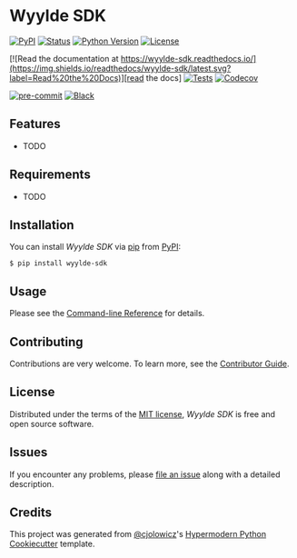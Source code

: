 # Wyylde SDK

[![PyPI](https://img.shields.io/pypi/v/wyylde-sdk.svg)][pypi status]
[![Status](https://img.shields.io/pypi/status/wyylde-sdk.svg)][pypi status]
[![Python Version](https://img.shields.io/pypi/pyversions/wyylde-sdk)][pypi status]
[![License](https://img.shields.io/pypi/l/wyylde-sdk)][license]

[![Read the documentation at https://wyylde-sdk.readthedocs.io/](https://img.shields.io/readthedocs/wyylde-sdk/latest.svg?label=Read%20the%20Docs)][read the docs]
[![Tests](https://github.com/Dogeek/wyylde-sdk/workflows/Tests/badge.svg)][tests]
[![Codecov](https://codecov.io/gh/Dogeek/wyylde-sdk/branch/main/graph/badge.svg)][codecov]

[![pre-commit](https://img.shields.io/badge/pre--commit-enabled-brightgreen?logo=pre-commit&logoColor=white)][pre-commit]
[![Black](https://img.shields.io/badge/code%20style-black-000000.svg)][black]

[pypi status]: https://pypi.org/project/wyylde-sdk/
[read the docs]: https://wyylde-sdk.readthedocs.io/
[tests]: https://github.com/Dogeek/wyylde-sdk/actions?workflow=Tests
[codecov]: https://app.codecov.io/gh/Dogeek/wyylde-sdk
[pre-commit]: https://github.com/pre-commit/pre-commit
[black]: https://github.com/psf/black

## Features

- TODO

## Requirements

- TODO

## Installation

You can install _Wyylde SDK_ via [pip] from [PyPI]:

```console
$ pip install wyylde-sdk
```

## Usage

Please see the [Command-line Reference] for details.

## Contributing

Contributions are very welcome.
To learn more, see the [Contributor Guide].

## License

Distributed under the terms of the [MIT license][license],
_Wyylde SDK_ is free and open source software.

## Issues

If you encounter any problems,
please [file an issue] along with a detailed description.

## Credits

This project was generated from [@cjolowicz]'s [Hypermodern Python Cookiecutter] template.

[@cjolowicz]: https://github.com/cjolowicz
[pypi]: https://pypi.org/
[hypermodern python cookiecutter]: https://github.com/cjolowicz/cookiecutter-hypermodern-python
[file an issue]: https://github.com/Dogeek/wyylde-sdk/issues
[pip]: https://pip.pypa.io/

<!-- github-only -->

[license]: https://github.com/Dogeek/wyylde-sdk/blob/main/LICENSE
[contributor guide]: https://github.com/Dogeek/wyylde-sdk/blob/main/CONTRIBUTING.md
[command-line reference]: https://wyylde-sdk.readthedocs.io/en/latest/usage.html
